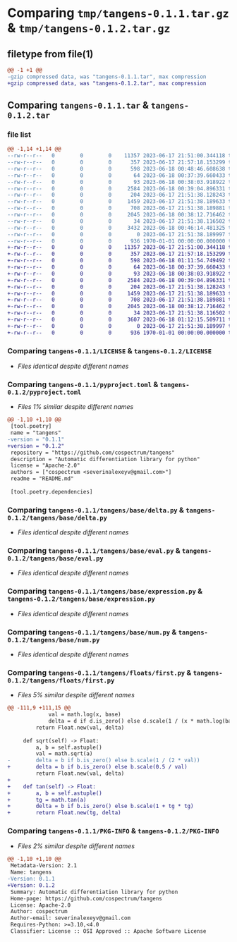 # Comparing `tmp/tangens-0.1.1.tar.gz` & `tmp/tangens-0.1.2.tar.gz`

## filetype from file(1)

```diff
@@ -1 +1 @@
-gzip compressed data, was "tangens-0.1.1.tar", max compression
+gzip compressed data, was "tangens-0.1.2.tar", max compression
```

## Comparing `tangens-0.1.1.tar` & `tangens-0.1.2.tar`

### file list

```diff
@@ -1,14 +1,14 @@
--rw-r--r--   0        0        0    11357 2023-06-17 21:51:00.344118 tangens-0.1.1/LICENSE
--rw-r--r--   0        0        0      357 2023-06-17 21:57:18.153299 tangens-0.1.1/README.md
--rw-r--r--   0        0        0      598 2023-06-18 00:48:46.608638 tangens-0.1.1/pyproject.toml
--rw-r--r--   0        0        0       64 2023-06-18 00:37:39.660433 tangens-0.1.1/tangens/__init__.py
--rw-r--r--   0        0        0       93 2023-06-18 00:38:03.918922 tangens-0.1.1/tangens/base/__init__.py
--rw-r--r--   0        0        0     2584 2023-06-18 00:39:04.896331 tangens-0.1.1/tangens/base/delta.py
--rw-r--r--   0        0        0      204 2023-06-17 21:51:38.128243 tangens-0.1.1/tangens/base/dual.py
--rw-r--r--   0        0        0     1459 2023-06-17 21:51:38.189633 tangens-0.1.1/tangens/base/eval.py
--rw-r--r--   0        0        0      708 2023-06-17 21:51:38.189881 tangens-0.1.1/tangens/base/expression.py
--rw-r--r--   0        0        0     2045 2023-06-18 00:38:12.716462 tangens-0.1.1/tangens/base/num.py
--rw-r--r--   0        0        0       34 2023-06-17 21:51:38.116502 tangens-0.1.1/tangens/floats/__init__.py
--rw-r--r--   0        0        0     3432 2023-06-18 00:46:14.481325 tangens-0.1.1/tangens/floats/first.py
--rw-r--r--   0        0        0        0 2023-06-17 21:51:38.189997 tangens-0.1.1/tangens/py.typed
--rw-r--r--   0        0        0      936 1970-01-01 00:00:00.000000 tangens-0.1.1/PKG-INFO
+-rw-r--r--   0        0        0    11357 2023-06-17 21:51:00.344118 tangens-0.1.2/LICENSE
+-rw-r--r--   0        0        0      357 2023-06-17 21:57:18.153299 tangens-0.1.2/README.md
+-rw-r--r--   0        0        0      598 2023-06-18 01:11:54.749492 tangens-0.1.2/pyproject.toml
+-rw-r--r--   0        0        0       64 2023-06-18 00:37:39.660433 tangens-0.1.2/tangens/__init__.py
+-rw-r--r--   0        0        0       93 2023-06-18 00:38:03.918922 tangens-0.1.2/tangens/base/__init__.py
+-rw-r--r--   0        0        0     2584 2023-06-18 00:39:04.896331 tangens-0.1.2/tangens/base/delta.py
+-rw-r--r--   0        0        0      204 2023-06-17 21:51:38.128243 tangens-0.1.2/tangens/base/dual.py
+-rw-r--r--   0        0        0     1459 2023-06-17 21:51:38.189633 tangens-0.1.2/tangens/base/eval.py
+-rw-r--r--   0        0        0      708 2023-06-17 21:51:38.189881 tangens-0.1.2/tangens/base/expression.py
+-rw-r--r--   0        0        0     2045 2023-06-18 00:38:12.716462 tangens-0.1.2/tangens/base/num.py
+-rw-r--r--   0        0        0       34 2023-06-17 21:51:38.116502 tangens-0.1.2/tangens/floats/__init__.py
+-rw-r--r--   0        0        0     3607 2023-06-18 01:12:15.509711 tangens-0.1.2/tangens/floats/first.py
+-rw-r--r--   0        0        0        0 2023-06-17 21:51:38.189997 tangens-0.1.2/tangens/py.typed
+-rw-r--r--   0        0        0      936 1970-01-01 00:00:00.000000 tangens-0.1.2/PKG-INFO
```

### Comparing `tangens-0.1.1/LICENSE` & `tangens-0.1.2/LICENSE`

 * *Files identical despite different names*

### Comparing `tangens-0.1.1/pyproject.toml` & `tangens-0.1.2/pyproject.toml`

 * *Files 1% similar despite different names*

```diff
@@ -1,10 +1,10 @@
 [tool.poetry]
 name = "tangens"
-version = "0.1.1"
+version = "0.1.2"
 repository = "https://github.com/cospectrum/tangens"
 description = "Automatic differentiation library for python"
 license = "Apache-2.0"
 authors = ["cospectrum <severinalexeyv@gmail.com>"]
 readme = "README.md"
 
 [tool.poetry.dependencies]
```

### Comparing `tangens-0.1.1/tangens/base/delta.py` & `tangens-0.1.2/tangens/base/delta.py`

 * *Files identical despite different names*

### Comparing `tangens-0.1.1/tangens/base/eval.py` & `tangens-0.1.2/tangens/base/eval.py`

 * *Files identical despite different names*

### Comparing `tangens-0.1.1/tangens/base/expression.py` & `tangens-0.1.2/tangens/base/expression.py`

 * *Files identical despite different names*

### Comparing `tangens-0.1.1/tangens/base/num.py` & `tangens-0.1.2/tangens/base/num.py`

 * *Files identical despite different names*

### Comparing `tangens-0.1.1/tangens/floats/first.py` & `tangens-0.1.2/tangens/floats/first.py`

 * *Files 5% similar despite different names*

```diff
@@ -111,9 +111,15 @@
             val = math.log(x, base)
             delta = d if d.is_zero() else d.scale(1 / (x * math.log(base)))
         return Float.new(val, delta)
 
     def sqrt(self) -> Float:
         a, b = self.astuple()
         val = math.sqrt(a)
-        delta = b if b.is_zero() else b.scale(1 / (2 * val))
+        delta = b if b.is_zero() else b.scale(0.5 / val)
         return Float.new(val, delta)
+
+    def tan(self) -> Float:
+        a, b = self.astuple()
+        tg = math.tan(a)
+        delta = b if b.is_zero() else b.scale(1 + tg * tg)
+        return Float.new(tg, delta)
```

### Comparing `tangens-0.1.1/PKG-INFO` & `tangens-0.1.2/PKG-INFO`

 * *Files 2% similar despite different names*

```diff
@@ -1,10 +1,10 @@
 Metadata-Version: 2.1
 Name: tangens
-Version: 0.1.1
+Version: 0.1.2
 Summary: Automatic differentiation library for python
 Home-page: https://github.com/cospectrum/tangens
 License: Apache-2.0
 Author: cospectrum
 Author-email: severinalexeyv@gmail.com
 Requires-Python: >=3.10,<4.0
 Classifier: License :: OSI Approved :: Apache Software License
```

